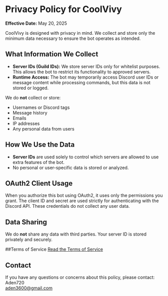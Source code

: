 # Privacy Policy for CoolVivy

**Effective Date:** May 20, 2025

CoolVivy is designed with privacy in mind. We collect and store only the minimum data necessary to ensure the bot operates as intended.

## What Information We Collect

- **Server IDs (Guild IDs):** We store server IDs only for whitelist purposes. This allows the bot to restrict its functionality to approved servers.
- **Runtime Access:** The bot may temporarily access Discord user IDs or message content while processing commands, but this data is not stored or logged.

We do **not** collect or store:
- Usernames or Discord tags
- Message history
- Emails
- IP addresses
- Any personal data from users

## How We Use the Data

- **Server IDs** are used solely to control which servers are allowed to use extra features of the bot.
- No personal or user-specific data is stored or analyzed.

## OAuth2 Client Usage

When you authorize this bot using OAuth2, it uses only the permissions you grant. The client ID and secret are used strictly for authenticating with the Discord API. These credentials do not collect any user data.

## Data Sharing

We do **not** share any data with third parties. Your server ID is stored privately and securely.

##Terms of Service
[Read the Terms of Service](./terms.md)

## Contact

If you have any questions or concerns about this policy, please contact:  
Aden720  
aden3600@gmail.com
